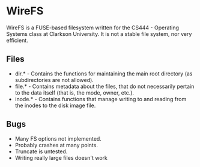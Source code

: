 # WireFS
WireFS is a FUSE-based filesystem written for the CS444 - Operating Systems class at Clarkson University.
It is not a stable file system, nor very efficient.

## Files
- dir.\* - Contains the functions for maintaining the main root directory (as subdirectories are not allowed).
- file.\* - Contains metadata about the files, that do not necessarily pertain to the data itself (that is, the mode, owner, etc.).
- inode.\* - Contains functions that manage writing to and reading from the inodes to the disk image file.

## Bugs
- Many FS options not implemented.
- Probably crashes at many points.
- Truncate is untested.
- Writing really large files doesn't work

